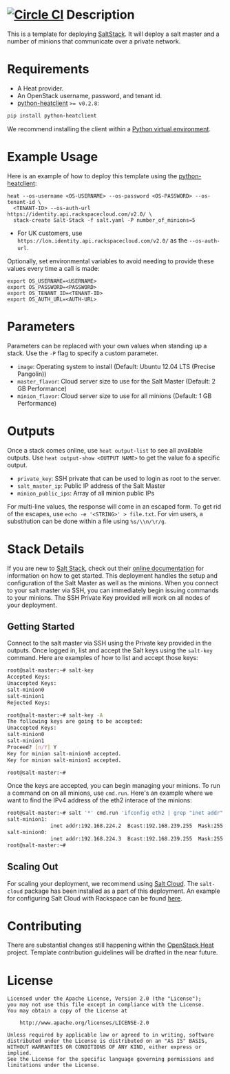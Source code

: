 [![Circle CI](https://circleci.com/gh/rackspace-orchestration-templates/salt/tree/master.png?style=shield)](https://circleci.com/gh/rackspace-orchestration-templates/salt)
Description
===========

This is a template for deploying [SaltStack](http://www.saltstack.com/). It
will deploy a salt master and a number of minions that communicate over a
private network.

Requirements
============
* A Heat provider.
* An OpenStack username, password, and tenant id.
* [python-heatclient](https://github.com/openstack/python-heatclient)
`>= v0.2.8`:

```bash
pip install python-heatclient
```

We recommend installing the client within a [Python virtual
environment](http://www.virtualenv.org/).

Example Usage
=============
Here is an example of how to deploy this template using the
[python-heatclient](https://github.com/openstack/python-heatclient):

```
heat --os-username <OS-USERNAME> --os-password <OS-PASSWORD> --os-tenant-id \
  <TENANT-ID> --os-auth-url https://identity.api.rackspacecloud.com/v2.0/ \
  stack-create Salt-Stack -f salt.yaml -P number_of_minions=5
```

* For UK customers, use `https://lon.identity.api.rackspacecloud.com/v2.0/` as
the `--os-auth-url`.

Optionally, set environmental variables to avoid needing to provide these
values every time a call is made:

```
export OS_USERNAME=<USERNAME>
export OS_PASSWORD=<PASSWORD>
export OS_TENANT_ID=<TENANT-ID>
export OS_AUTH_URL=<AUTH-URL>
```

Parameters
==========
Parameters can be replaced with your own values when standing up a stack. Use
the `-P` flag to specify a custom parameter.

* `image`: Operating system to install (Default: Ubuntu 12.04 LTS (Precise
  Pangolin))
* `master_flavor`: Cloud server size to use for the Salt Master (Default: 2 GB
  Performance)  
* `minion_flavor`: Cloud server size to use for all minions (Default: 1 GB
  Performance)

Outputs
=======
Once a stack comes online, use `heat output-list` to see all available outputs.
Use `heat output-show <OUTPUT NAME>` to get the value fo a specific output.

* `private_key`: SSH private that can be used to login as root to the server.
* `salt_master_ip`: Public IP address of the Salt Master
* `minion_public_ips`: Array of all minion public IPs

For multi-line values, the response will come in an escaped form. To get rid of
the escapes, use `echo -e '<STRING>' > file.txt`. For vim users, a substitution
can be done within a file using `%s/\\n/\r/g`.

Stack Details
=============
If you are new to [Salt Stack](http://www.saltstack.com/), check out their
[online documentation](http://docs.saltstack.com/) for information on how to
get started. This deployment handles the setup and configuration of the Salt
Master as well as the minions. When you connect to your salt master via SSH,
you can immediately begin issuing commands to your minions. The SSH Private Key
provided will work on all nodes of your deployment.

Getting Started
---------------
Connect to the salt master via SSH using the Private key provided in the
outputs.  Once logged in, list and accept the Salt keys using the `salt-key`
command.  Here are examples of how to list and accept those keys:

```bash
root@salt-master:~# salt-key
Accepted Keys:
Unaccepted Keys:
salt-minion0
salt-minion1
Rejected Keys:

root@salt-master:~# salt-key -A
The following keys are going to be accepted:
Unaccepted Keys:
salt-minion0
salt-minion1
Proceed? [n/Y] Y
Key for minion salt-minion0 accepted.
Key for minion salt-minion1 accepted.

root@salt-master:~#
```

Once the keys are accepted, you can begin managing your minions.  To run a
command on on all minions, use `cmd.run`.  Here's an example where we want to
find the IPv4 address of the eth2 interace of the minions:

```bash
root@salt-master:~# salt '*' cmd.run 'ifconfig eth2 | grep "inet addr"'
salt-minion1:
              inet addr:192.168.224.2  Bcast:192.168.239.255  Mask:255.255.240.0
salt-minion0:
              inet addr:192.168.224.3  Bcast:192.168.239.255  Mask:255.255.240.0
root@salt-master:~#
```

Scaling Out
-----------
For scaling your deployment, we recommend using [Salt
Cloud](http://docs.saltstack.com/en/latest/topics/cloud/config.html). The
`salt-cloud` package has been installed as a part of this deployment. An
example for configuring Salt Cloud with Rackspace can be found
[here](http://docs.saltstack.com/en/latest/topics/cloud/config.html#rackspace).

Contributing
============
There are substantial changes still happening within the [OpenStack
Heat](https://wiki.openstack.org/wiki/Heat) project. Template contribution
guidelines will be drafted in the near future.

License
=======
```
Licensed under the Apache License, Version 2.0 (the "License");
you may not use this file except in compliance with the License.
You may obtain a copy of the License at

    http://www.apache.org/licenses/LICENSE-2.0

Unless required by applicable law or agreed to in writing, software
distributed under the License is distributed on an "AS IS" BASIS,
WITHOUT WARRANTIES OR CONDITIONS OF ANY KIND, either express or implied.
See the License for the specific language governing permissions and
limitations under the License.
```
